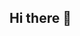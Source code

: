 ## Hi there 👋

<!--
**duongam93/duongam93** is a ✨ _special_ ✨ repository because its `README.md` (this file) appears on your GitHub profile.

